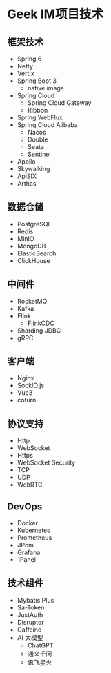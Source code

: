# Geek IM项目技术
## 框架技术
- Spring 6
- Netty
- Vert.x
- Spring Boot 3
  - native image
- Spring Cloud
  - Spring Cloud Gateway
  - Ribbon
- Spring WebFlux
- Spring Cloud Alibaba
  - Nacos
  - Double
  - Seata
  - Sentinel
- Apollo
- Skywalking
- ApiSIX
- Arthas

## 数据仓储
- PostgreSQL
- Redis
- MinIO
- MongoDB
- ElasticSearch
- ClickHouse


## 中间件
- RocketMQ
- Kafka
- Flink
  - FlinkCDC
- Sharding JDBC
- gRPC

## 客户端
- Nginx
- SockIO.js
- Vue3
- coturn


## 协议支持
- Http
- WebSocket
- Https
- WebSocket Security
- TCP
- UDP
- WebRTC

## DevOps
- Docker
- Kubernetes
- Prometheus
- JPom
- Grafana
- 1Panel

## 技术组件
- Mybatis Plus
- Sa-Token
- JustAuth
- Disruptor
- Caffeine
- AI 大模型
  - ChatGPT
  - 通义千问
  - 讯飞星火

